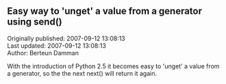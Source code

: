 ## Easy way to 'unget' a value from a generator using send()  
Originally published: 2007-09-12 13:08:13  
Last updated: 2007-09-12 13:08:13  
Author: Berteun Damman  
  
With the introduction of Python 2.5 it becomes easy to 'unget' a value from a generator, so the the next next() will return it again.